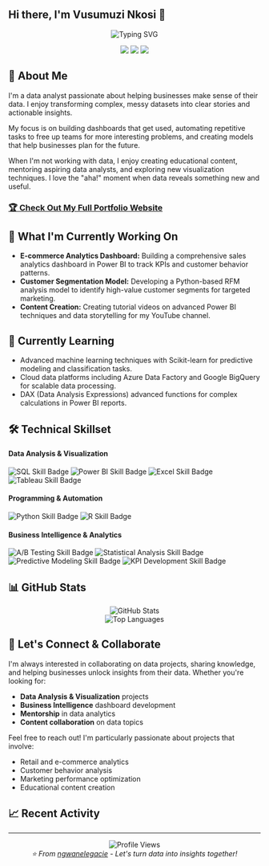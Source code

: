 ## Hi there, I'm Vusumuzi Nkosi 👋

<div align="center">
  <!--  You can customize the typing text in the "lines=" section of the URL below -->
  <!--  For an ampersand (&), use &amp; (e.g., Analytics+%26+Optimization) -->
  <img src="https://readme-typing-svg.herokuapp.com?font=Fira+Code&pause=1000&color=2E9EF7&center=true&vCenter=true&width=435&lines=Data+Analyst+%7C+Business+Intelligence;Turning+Data+into+Actionable+Insights;Power+BI+%26+SQL+Specialist;5%2B+Years+Experience" alt="Typing SVG" />
</div>

<!-- 🔗 Update these links with your own social media and contact information -->
<p align="center">
  <a href="https://linkedin.com/in/ngwanelegacie"><img src="https://img.shields.io/badge/LinkedIn-Connect-blue?style=for-the-badge&logo=linkedin"></a>
  <a href="https://www.youtube.com/@ngwanelegacie"><img src="https://img.shields.io/badge/YouTube-My_Channel-red?style=for-the-badge&logo=youtube"></a>
  <a href="mailto:vusizwe@ngwanelegacie.com"><img src="https://img.shields.io/badge/Email-Contact-green?style=for-the-badge&logo=gmail"></a>
</p>

## 🚀 About Me 
I'm a data analyst passionate about helping businesses make sense of their data. I enjoy transforming complex, messy datasets into clear stories and actionable insights.

My focus is on building dashboards that get used, automating repetitive tasks to free up teams for more interesting problems, and creating models that help businesses plan for the future.

When I'm not working with data, I enjoy creating educational content, mentoring aspiring data analysts, and exploring new visualization techniques. I love the "aha!" moment when data reveals something new and useful.

<!-- 🌐 Replace "your-username" with your actual GitHub username -->
### [🏆 Check Out My Full Portfolio Website](https://ngwanelegacie.github.io/)
      
## 🔭 What I'm Currently Working On 

- **E-commerce Analytics Dashboard:** Building a comprehensive sales analytics dashboard in Power BI to track KPIs and customer behavior patterns.
- **Customer Segmentation Model:** Developing a Python-based RFM analysis model to identify high-value customer segments for targeted marketing.
- **Content Creation:** Creating tutorial videos on advanced Power BI techniques and data storytelling for my YouTube channel.

## 🌱 Currently Learning 

- Advanced machine learning techniques with Scikit-learn for predictive modeling and classification tasks.
- Cloud data platforms including Azure Data Factory and Google BigQuery for scalable data processing.
- DAX (Data Analysis Expressions) advanced functions for complex calculations in Power BI reports.

## 🛠️ Technical Skillset

<!-- This section uses Shields.io badges. You can customize them or create your own!-->

#### Data Analysis & Visualization
<p>
  <!-- 💡 Go to Shields.io to create your own badges -->
  <img src="https://img.shields.io/badge/SQL-Advanced-4479A1?style=flat&logo=mysql&logoColor=white" alt="SQL Skill Badge">
  <img src="https://img.shields.io/badge/Power%20BI-Expert-F2C811?style=flat&logo=powerbi&logoColor=black" alt="Power BI Skill Badge">
  <img src="https://img.shields.io/badge/Excel-Expert-217346?style=flat&logo=microsoft-excel&logoColor=white" alt="Excel Skill Badge">
  <img src="https://img.shields.io/badge/Tableau-Intermediate-E97627?style=flat&logo=tableau&logoColor=white" alt="Tableau Skill Badge">
</p>

#### Programming & Automation
<p>
  <img src="https://img.shields.io/badge/Python-Intermediate-3776AB?style=flat&logo=python&logoColor=white" alt="Python Skill Badge">
  <img src="https://img.shields.io/badge/R-Beginner-276DC3?style=flat&logo=r&logoColor=white" alt="R Skill Badge">
</p>

#### Business Intelligence & Analytics
<p>
  <img src="https://img.shields.io/badge/A%2FB%20Testing-Experienced-FF6B6B?style=flat" alt="A/B Testing Skill Badge">
  <img src="https://img.shields.io/badge/Statistical%20Analysis-Experienced-4ECDC4?style=flat" alt="Statistical Analysis Skill Badge">
  <img src="https://img.shields.io/badge/Predictive%20Modeling-Intermediate-45B7D1?style=flat" alt="Predictive Modeling Skill Badge">
  <img src="https://img.shields.io/badge/KPI%20Development-Expert-96CEB4?style=flat" alt="KPI Development Skill Badge">
</p>

## 📊 GitHub Stats

<div align="center">
  <img src="https://github-readme-stats.vercel.app/api?username=ngwanelegacie&show_icons=true&theme=radical&hide_border=true&count_private=true" alt="GitHub Stats" />
</div>

<div align="center">
  <img src="https://github-readme-stats.vercel.app/api/top-langs/?username=ngwanelegacie&theme=radical&hide_border=true&layout=compact" alt="Top Languages" />
</div>

## 🤝 Let's Connect & Collaborate

I'm always interested in collaborating on data projects, sharing knowledge, and helping businesses unlock insights from their data. Whether you're looking for:

- **Data Analysis & Visualization** projects
- **Business Intelligence** dashboard development  
- **Mentorship** in data analytics
- **Content collaboration** on data topics

Feel free to reach out! I'm particularly passionate about projects that involve:
- Retail and e-commerce analytics
- Customer behavior analysis
- Marketing performance optimization
- Educational content creation

## 📈 Recent Activity

<!--START_SECTION:activity-->
<!--END_SECTION:activity-->

---

<div align="center">
  <img src="https://komarev.com/ghpvc/?username=ngwanelegacie&label=Profile%20views&color=0e75b6&style=flat" alt="Profile Views" />
</div>

<div align="center">
  <i>⭐️ From <a href="https://github.com/ngwanelegacie">ngwanelegacie</a> - Let's turn data into insights together!</i>
</div>
